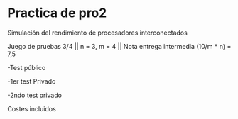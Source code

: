 # Practica de pro2
Simulación del rendimiento de procesadores interconectados

Juego de pruebas 3/4 || n = 3, m = 4 || Nota entrega intermedia (10/m * n) = 7,5

-Test público

-1er test Privado

-2ndo test privado

Costes incluidos
